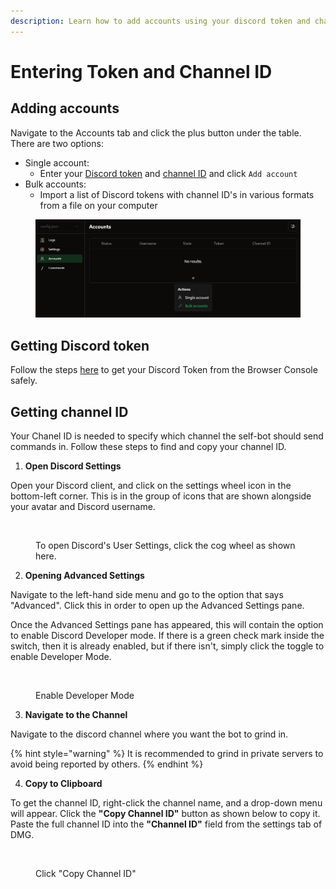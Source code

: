 ```yaml
---
description: Learn how to add accounts using your discord token and channel ID.
---
```


# Entering Token and Channel ID

## Adding accounts

Navigate to the Accounts tab and click the plus button under the table. There are two options:

* Single account:
  * Enter your [Discord token](getting-your-channel-id.md#getting-discord-token) and [channel ID](getting-your-channel-id.md#getting-channel-id) and click `Add account`&#x20;
* Bulk accounts:
  * Import a list of Discord tokens with channel ID's in various formats from a file on your computer

<figure><img src="../.gitbook/assets/image.png" alt=""><figcaption></figcaption></figure>

## Getting Discord token

Follow the steps [here](https://gist.github.com/MarvNC/e601f3603df22f36ebd3102c501116c6#file-get-discord-token-from-browser-md) to get your Discord Token from the Browser Console safely.

## Getting channel ID

Your Chanel ID is needed to specify which channel the self-bot should send commands in. Follow these steps to find and copy your channel ID.

1. **Open Discord Settings**

Open your Discord client, and click on the settings wheel icon in the bottom-left corner. This is in the group of icons that are shown alongside your avatar and Discord username.

<figure><img src="../.gitbook/assets/settings_button.png" alt=""><figcaption><p>To open Discord's User Settings, click the cog wheel as shown here.</p></figcaption></figure>

2. **Opening Advanced Settings**

Navigate to the left-hand side menu and go to the option that says "Advanced". Click this in order to open up the Advanced Settings pane.

Once the Advanced Settings pane has appeared, this will contain the option to enable Discord Developer mode. If there is a green check mark inside the switch, then it is already enabled, but if there isn't, simply click the toggle to enable Developer Mode.

<figure><img src="../.gitbook/assets/advanced settings.png" alt=""><figcaption><p>Enable Developer Mode</p></figcaption></figure>

3. **Navigate to the Channel**

Navigate to the discord channel where you want the bot to grind in.

{% hint style="warning" %}
It is recommended to grind in private servers to avoid being reported by others.
{% endhint %}

4. **Copy to Clipboard**

To get the channel ID, right-click the channel name, and a drop-down menu will appear. Click the **"Copy Channel ID"** button as shown below to copy it. Paste the full channel ID into the **"Channel ID"** field from the settings tab of DMG.

<figure><img src="../.gitbook/assets/copy channel id.png" alt="" width="140"><figcaption><p>Click "Copy Channel ID"</p></figcaption></figure>
